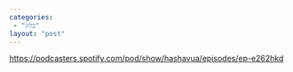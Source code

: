 ```yaml
---
categories: 
 - "בלוג"
layout: "post"
---
```


<https://podcasters.spotify.com/pod/show/hashavua/episodes/ep-e262hkd>
